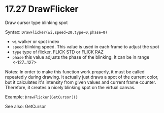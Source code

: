 # 17.27 DrawFlicker 

Draw cursor type blinking spot 

Syntax: `DrawFlicker(wi,speed=20,type=0,phase=0)`

* `wi` walker or spot index 
* `speed` blinking speed. This value is used in each frame to adjust the spot 
* `type` type of flicker, [FLICK STD](/17-api-native-functions/1726-flicker-type-definition.md) or [FLICK RAZ](/17-api-native-functions/1726-flicker-type-definition.md) 
* `phase` this value adjusts the phase of the blinking. It can be in range &lt;-127...127&gt;

 Notes: In order to make this function work properly, it must be called repeatedly during drawing. It actually just draws a spot of the current color, but it calculates it's intensity from given values and current frame counter. Therefore, it creates a nicely blinking spot on the virtual canvas. 

Example: `DrawFlicker(GetCursor())`

See also: GetCursor

